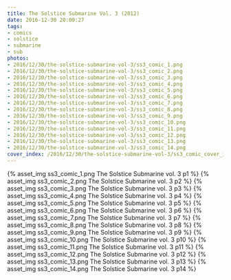 ```yaml
---
title: The Solstice Submarine Vol. 3 (2012)
date: 2016-12-30 20:00:27
tags:
- comics
- solstice
- submarine
- sub
photos:
- 2016/12/30/the-solstice-submarine-vol-3/ss3_comic_1.png
- 2016/12/30/the-solstice-submarine-vol-3/ss3_comic_2.png
- 2016/12/30/the-solstice-submarine-vol-3/ss3_comic_3.png
- 2016/12/30/the-solstice-submarine-vol-3/ss3_comic_4.png
- 2016/12/30/the-solstice-submarine-vol-3/ss3_comic_5.png
- 2016/12/30/the-solstice-submarine-vol-3/ss3_comic_6.png
- 2016/12/30/the-solstice-submarine-vol-3/ss3_comic_7.png
- 2016/12/30/the-solstice-submarine-vol-3/ss3_comic_8.png
- 2016/12/30/the-solstice-submarine-vol-3/ss3_comic_9.png
- 2016/12/30/the-solstice-submarine-vol-3/ss3_comic_10.png
- 2016/12/30/the-solstice-submarine-vol-3/ss3_comic_11.png
- 2016/12/30/the-solstice-submarine-vol-3/ss3_comic_12.png
- 2016/12/30/the-solstice-submarine-vol-3/ss3_comic_13.png
- 2016/12/30/the-solstice-submarine-vol-3/ss3_comic_14.png
cover_index: /2016/12/30/the-solstice-submarine-vol-3/ss3_comic_cover_index.png
---
```

{% asset_img ss3_comic_1.png The Solstice Submarine vol. 3 p1 %}
{% asset_img ss3_comic_2.png The Solstice Submarine vol. 3 p2 %}
{% asset_img ss3_comic_3.png The Solstice Submarine vol. 3 p3 %}
{% asset_img ss3_comic_4.png The Solstice Submarine vol. 3 p4 %}
{% asset_img ss3_comic_5.png The Solstice Submarine vol. 3 p5 %}
{% asset_img ss3_comic_6.png The Solstice Submarine vol. 3 p6 %}
{% asset_img ss3_comic_7.png The Solstice Submarine vol. 3 p7 %}
{% asset_img ss3_comic_8.png The Solstice Submarine vol. 3 p8 %}
{% asset_img ss3_comic_9.png The Solstice Submarine vol. 3 p9 %}
{% asset_img ss3_comic_10.png The Solstice Submarine vol. 3 p10 %}
{% asset_img ss3_comic_11.png The Solstice Submarine vol. 3 p11 %}
{% asset_img ss3_comic_12.png The Solstice Submarine vol. 3 p12 %}
{% asset_img ss3_comic_13.png The Solstice Submarine vol. 3 p13 %}
{% asset_img ss3_comic_14.png The Solstice Submarine vol. 3 p14 %}
